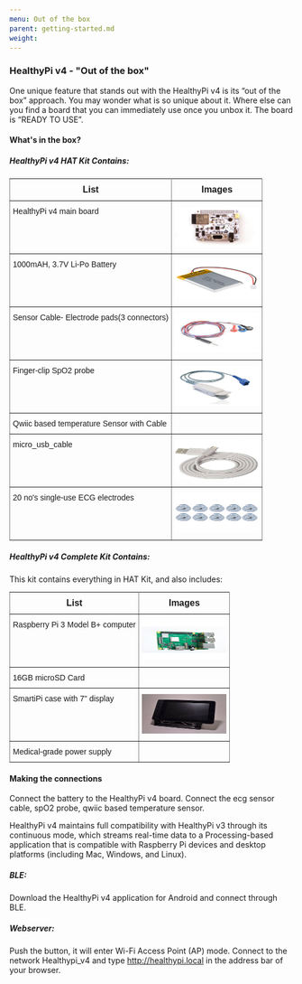 ```yaml
---
menu: Out of the box
parent: getting-started.md
weight:
---
```

### HealthyPi v4 - "Out of the box"

One unique feature that stands out with the HealthyPi v4 is its “out of the box” approach. You may wonder what is so unique about it. Where else can you find a board that you can immediately use once you unbox it. The board is “READY TO USE”.

#### What's in the box?
<style type="text/css">
.tg  {border-collapse:collapse;border-spacing:0;}
.tg td{font-family: Arial, sans-serif;font-size:14px;padding:10px 5px;border-style:solid;border-width:1px;overflow:hidden;word-break:normal;border-color:black;}
.tg th{font-family: Arial, sans-serif;font-size:14px;font-weight:normal;padding:10px 5px;border-style:solid;border-width:1px;overflow:hidden;word-break:normal;border-color:black;}
.tg .tg-ui9f{font-size:16px;font-family:Tahoma, Geneva, sans-serif !important;; border-color: inherit; text-align: center; vertical-align: top}
.tg .tg-0pky{border-color: inherit; text-align: left; vertical-align: top}
</style>

##### HealthyPi v4 HAT Kit Contains:

<table class="tg">
  <tr>
    <th class="tg-ui9f"><span style="font-weight: bold">List</span></th>
    <th class="tg-ui9f"><span style="font-weight: bold">Images</span></th>
  </tr>
  <tr>
    <td class="tg-0pky">HealthyPi v4 main board</td>
    <td class="tg-0pky"><img src="./images/index-a8d6b52f.JPG" width="150" height="70"/></td>
  </tr>
  <tr>
    <td class="tg-0pky">1000mAH, 3.7V Li-Po Battery</td>
    <td class="tg-0pky"><img src="./images/battery.JPG" width="150" height="70"/></td>
  </tr>
  <tr>
    <td class="tg-0pky">Sensor Cable- Electrode pads(3 connectors)</td>
    <td class="tg-0pky"><img src="./images/sensor_cable_ecg.JPG" width="150" height="70"/></td>
  </tr>
  <tr>
    <td class="tg-0pky">Finger-clip SpO2 probe</td>
    <td class="tg-0pky"><img src="./images/spo2_probe.JPG" width="150" height="70"/></td>
  </tr>
  <tr>
    <td class="tg-0pky">Qwiic based temperature Sensor with Cable</td>
    <td class="tg-0pky"> </td>
  </tr>
  <tr>
    <td class="tg-0pky">micro_usb_cable</td>
    <td class="tg-0pky"><img src="./images/micro_usb_cable.JPEG" width="150" height="70"/></td>
  </tr>
  <tr>
    <td class="tg-0pky">20 no's single-use ECG electrodes</td>
    <td class="tg-0pky"><img src="./images/ecg_electrodes.GIF" width="150" height="70"/></td>
  </tr>
</table>

##### HealthyPi v4 Complete Kit Contains:

This kit contains everything in HAT Kit, and also includes:

<table class="tg">
  <tr>
    <th class="tg-ui9f"><span style="font-weight: bold">List</span></th>
    <th class="tg-ui9f"><span style="font-weight: bold">Images</span></th>
  </tr>
  <tr>
    <td class="tg-0pky">Raspberry Pi 3 Model B+ computer</td>
    <td class="tg-0pky"><img src="./images/raspberry-pi3-b-plus.JPG" width="150" height="70"/></td>
  </tr>
  <tr>
    <td class="tg-0pky">16GB microSD Card</td>
    <td class="tg-0pky"></td>
  </tr>
  <tr>
    <td class="tg-0pky">SmartiPi case with 7" display</td>
    <td class="tg-0pky"><img src="./images/smartipi.JPG" width="150" height="70"/></td>
  </tr>
  <tr>
    <td class="tg-0pky">Medical-grade power supply</td>
    <td class="tg-0pky"></td>
  </tr>
  </table>

#### Making the connections

Connect the battery to the HealthyPi v4 board.
Connect the ecg sensor cable, spO2 probe, qwiic based temperature sensor.

HealthyPi v4 maintains full compatibility with HealthyPi v3 through its continuous mode, which streams real-time data to a Processing-based application that is compatible with Raspberry Pi devices and desktop platforms (including Mac, Windows, and Linux).

##### BLE:
Download the HealthyPi v4 application for Android and connect through BLE.

##### Webserver:
Push the button, it will enter Wi-Fi Access Point (AP) mode. Connect to the network Healthypi_v4 and type http://healthypi.local in the address bar of your browser.
